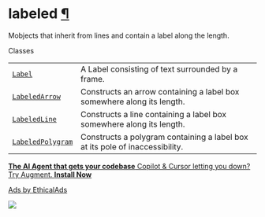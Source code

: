 # labeled [¶](https://docs.manim.community/en/stable/reference/manim.mobject.geometry.labeled.html\#module-manim.mobject.geometry.labeled "Link to this heading")

Mobjects that inherit from lines and contain a label along the length.

Classes

|     |     |
| --- | --- |
| [`Label`](https://docs.manim.community/en/stable/reference/manim.mobject.geometry.labeled.Label.html#manim.mobject.geometry.labeled.Label "manim.mobject.geometry.labeled.Label") | A Label consisting of text surrounded by a frame. |
| [`LabeledArrow`](https://docs.manim.community/en/stable/reference/manim.mobject.geometry.labeled.LabeledArrow.html#manim.mobject.geometry.labeled.LabeledArrow "manim.mobject.geometry.labeled.LabeledArrow") | Constructs an arrow containing a label box somewhere along its length. |
| [`LabeledLine`](https://docs.manim.community/en/stable/reference/manim.mobject.geometry.labeled.LabeledLine.html#manim.mobject.geometry.labeled.LabeledLine "manim.mobject.geometry.labeled.LabeledLine") | Constructs a line containing a label box somewhere along its length. |
| [`LabeledPolygram`](https://docs.manim.community/en/stable/reference/manim.mobject.geometry.labeled.LabeledPolygram.html#manim.mobject.geometry.labeled.LabeledPolygram "manim.mobject.geometry.labeled.LabeledPolygram") | Constructs a polygram containing a label box at its pole of inaccessibility. |

[**The AI Agent that gets your codebase** Copilot & Cursor letting you down? Try Augment. **Install Now**](https://server.ethicalads.io/proxy/click/8458/019600f0-631a-78d1-afd7-7e2ac9ea2452/)

[Ads by EthicalAds](https://www.ethicalads.io/advertisers/?ref=ea-text)

![](https://server.ethicalads.io/proxy/view/8458/019600f0-631a-78d1-afd7-7e2ac9ea2452/)